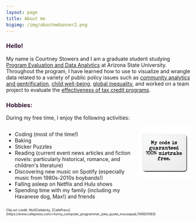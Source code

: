 ```yaml
---
layout: page
title: About me
bigimg: /img/aboutmebanner2.png
---
```


<h3> Hello! </h3>

My name is Courtney Stowers and I am a graduate student studying [Program Evaluation and Data Analytics](https://ds4ps.org/ms-prog-eval-data-analytics/) at Arizona State University. Throughout the program, I have learned how to use to visualize and wrangle data related to a variety of public policy issues such as [community analytics and gentrification](https://rpubs.com/castower/sacneighborhoodchange), [child well-being](https://public.tableau.com/views/HED607HouseholdIncomeandChildWell-Being/Presentation?:display_count=y&:origin=viz_share_link), [global inequality](https://castower.shinyapps.io/Code-Through-Project-Stowers/#section-introduction), and worked on a team project to evaluate the [effectiveness of tax credit programs](https://r-class.github.io/cpp-528-spr-2020-group-02/).

<h3> Hobbies: </h3>

During my free time, I enjoy the following activities:

<div class="hobbies">
   <div style="list">
   <ul>
    <li> Coding (most of the time!) </li>
    <li> Baking </li>
    <li> Sticker Puzzles </li>
    <li> Reading (current event news articles and fiction novels: particularly historical, romance, and children's literature) </li>
    <li> Discovering new music on Spotify (especially music from 1980s-2010s boybands!) </li>
    <li> Falling asleep on Netflix and Hulu shows </li>
    <li> Spending time with my family (including my Havanese dog, Max!) and friends </li>
   </ul>
   </div>
   <div classstyle="image"><img src="/img/codeclipart.jpg" width="300"/></div>
  </div>

<div class="tinytext" markdown="1">
 <p markdown="1"> Clip art credit: 9to5Celebrity, [CafePress](https://www.cafepress.com/+funny_computer_programmer_joke_quote_mousepad,749921093) </p>
</div>

<br>

<style>

h3{
color: #331132;
}

.design{
float: left;
}

.hobbies{
display: flex;
justify-content: center;
align-items: flex-stretch;
}

.list{
display: flex;
justify-content: flex-start;
}

.image{
display: flex;
justify-content: flex-end;    
}

.tinytext p{
font-size: xx-small
}

.link{ color: #ff5e6c; 
}

</style>
